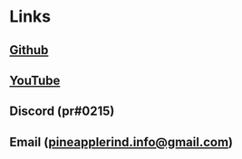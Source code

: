 # Links

## [Github](https://github.com/pineapplerind)
## [YouTube](https://www.youtube.com/channel/UC_nyrvEq9GMkul8aojD5Aaw)
## Discord (pr#0215)
## Email (pineapplerind.info@gmail.com)
